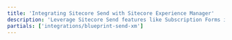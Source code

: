 ```yaml
---
title: 'Integrating Sitecore Send with Sitecore Experience Manager'
description: 'Leverage Sitecore Send features like Subscription Forms in your web channel built using Sitecore Experience Manager'
partials: ['integrations/blueprint-send-xm']
---
```

